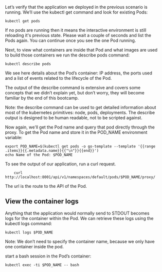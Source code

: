 Let’s verify that the application we deployed in the previous scenario is running. We’ll use the kubectl get command and look for existing Pods:

    kubectl get pods

If no pods are running then it means the interactive environment is still reloading it's previous state. Please wait a couple of seconds and list the Pods again. You can continue once you see the one Pod running.

Next, to view what containers are inside that Pod and what images are used to build those containers we run the describe pods command:

    kubectl describe pods

We see here details about the Pod’s container: IP address, the ports used and a list of events related to the lifecycle of the Pod.

The output of the describe command is extensive and covers some concepts that we didn’t explain yet, but don’t worry, they will become familiar by the end of this bootcamp.

Note: the describe command can be used to get detailed information about most of the kubernetes primitives: node, pods, deployments. The describe output is designed to be human readable, not to be scripted against.

Now again, we'll get the Pod name and query that pod directly through the proxy. To get the Pod name and store it in the POD_NAME environment variable:

    export POD_NAME=$(kubectl get pods -o go-template --template '{{range .items}}{{.metadata.name}}{{"\n"}}{{end}}')
    echo Name of the Pod: $POD_NAME

To see the output of our application, run a curl request.

        curl http://localhost:8001/api/v1/namespaces/default/pods/$POD_NAME/proxy/
        
The url is the route to the API of the Pod.


## View the container logs
Anything that the application would normally send to STDOUT becomes logs for the container within the Pod. We can retrieve these logs using the kubectl logs command:

    kubectl logs $POD_NAME

Note: We don’t need to specify the container name, because we only have one container inside the pod.

start a bash session in the Pod’s container:

    kubectl exec -ti $POD_NAME -- bash
